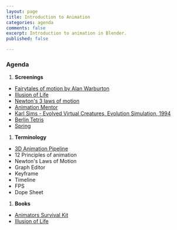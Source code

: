 ```yaml
---
layout: page
title: Introduction to Animation
categories: agenda
comments: false
excerpt: Introduction to animation in Blender.
published: false

---
```

### Agenda

1. **Screenings**

* [Fairytales of motion by Alan Warburton](https://www.youtube.com/watch?v=Hk6SXggQ_QQ)
* [Illusion of Life](https://vimeo.com/93206523)
* [Newton's 3 laws of motion](https://vimeo.com/159043081)
* [Animation Mentor](https://www.youtube.com/watch?v=CtRBOI0PVgI)
* [Karl Sims - Evolved Virtual Creatures, Evolution Simulation, 1994](https://www.youtube.com/watch?v=JBgG_VSP7f8)
* [Berlin Tetris](https://vimeo.com/6736261)
* [Spring](https://cloud.blender.org/p/spring/)

1. **Terminology**

* [3D Animation Pipeline](https://animeight.com/2018/02/21/3d-production-pipeline/)
* 12 Principles of animation
* Newton's Laws of Motion
* Graph Editor
* Keyframe
* Timeline
* FPS
* Dope Sheet

1. **Books**

* [Animators Survival Kit](https://www.amazon.com/Animators-Survival-Kit-Principles-Classical/dp/086547897X)
* [Illusion of Life](https://www.amazon.com/Illusion-Life-Disney-Animation/dp/0786860707/)